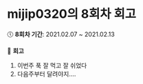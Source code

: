 # mijip0320의 8회차 회고


:clock5: **8회차 기간**: 2021.02.07 ~ 2021.02.13

:pencil: **회고**

1. 이번주 푹 잘 먹고 잘 쉬었다
2. 다음주부터 달려야지....
